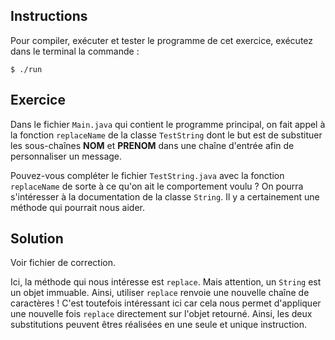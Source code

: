 
Instructions
--------------------------------------------------------------------------------

Pour compiler, exécuter et tester le programme de cet exercice, 
exécutez dans le terminal la commande :

    $ ./run


Exercice
--------------------------------------------------------------------------------

Dans le fichier `Main.java` qui contient le programme principal, on fait appel à la fonction `replaceName` de la classe `TestString` dont le but est de substituer les sous-chaînes **NOM** et **PRENOM** dans une chaîne d'entrée afin de personnaliser un message.

Pouvez-vous compléter le fichier `TestString.java` avec la fonction `replaceName` de sorte à ce qu'on ait le comportement voulu ? On pourra s'intéresser à la documentation de la classe `String`. Il y a certainement une méthode qui pourrait nous aider.


Solution
--------------------------------------------------------------------------------

Voir fichier de correction.

Ici, la méthode qui nous intéresse est `replace`. Mais attention, un `String` est un objet immuable. Ainsi, utiliser `replace` renvoie une nouvelle chaîne de caractères ! C'est toutefois intéressant ici car cela nous permet d'appliquer une nouvelle fois `replace` directement sur l'objet retourné. Ainsi, les deux substitutions peuvent êtres réalisées en une seule et unique instruction.